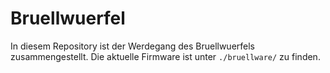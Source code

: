 Bruellwuerfel
=============

In diesem Repository ist der Werdegang des Bruellwuerfels zusammengestellt. Die aktuelle Firmware ist unter `./bruellware/` zu finden.
